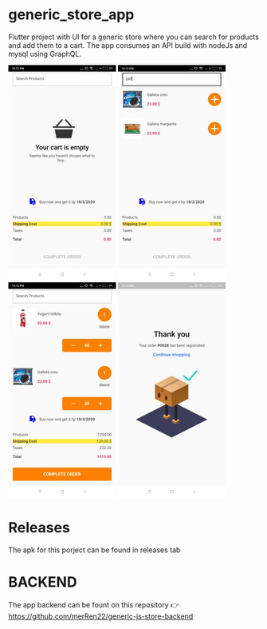 # generic_store_app

Flutter project with UI for a generic store where you can search for products and add them to a cart. The app consumes an API build with nodeJs and mysql using GraphQL.

![alt text](https://raw.githubusercontent.com/merRen22/generic-js-store-app/master/showCase/1.jpg)
![alt text](https://raw.githubusercontent.com/merRen22/generic-js-store-app/master/showCase/2.jpg)
![alt text](https://raw.githubusercontent.com/merRen22/generic-js-store-app/master/showCase/3.jpg)
![alt text](https://raw.githubusercontent.com/merRen22/generic-js-store-app/master/showCase/4.jpg)

# Releases

The apk for this porject can be found in releases tab

# BACKEND

The app backend can be fount on this repository
👉
https://github.com/merRen22/generic-js-store-backend
